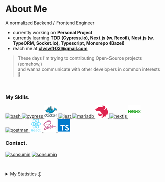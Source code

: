 # About Me

A normalized Backend / Frontend Engineer

- currently working on **Personal Project**
- currently learning **TDD (Cypress.io), Next.js (w. Recoil), Nest.js (w. TypeORM, Socket.io), Typescript, Monorepo (Bazel)**
- reach me at **clvswft03@gmail.com**

> These days I'm trying to contributing Open-Source projects (somehow,)\
> and wanna communicate with other developers in common interests 💬

&nbsp;

<h3 align="left">My Skills.</h3>
<p align="left"> <a href="https://www.gnu.org/software/bash/" target="_blank" rel="noreferrer"> <img src="https://www.vectorlogo.zone/logos/gnu_bash/gnu_bash-icon.svg" alt="bash" width="40" height="40"/> </a> <a href="https://www.cypress.io" target="_blank" rel="noreferrer"> <img src="https://raw.githubusercontent.com/simple-icons/simple-icons/6e46ec1fc23b60c8fd0d2f2ff46db82e16dbd75f/icons/cypress.svg" alt="cypress" width="40" height="40"/> </a> <a href="https://www.docker.com/" target="_blank" rel="noreferrer"> <img src="https://raw.githubusercontent.com/devicons/devicon/master/icons/docker/docker-original-wordmark.svg" alt="docker" width="40" height="40"/> </a> <a href="https://jestjs.io" target="_blank" rel="noreferrer"> <img src="https://www.vectorlogo.zone/logos/jestjsio/jestjsio-icon.svg" alt="jest" width="40" height="40"/> </a> <a href="https://mariadb.org/" target="_blank" rel="noreferrer"> <img src="https://www.vectorlogo.zone/logos/mariadb/mariadb-icon.svg" alt="mariadb" width="40" height="40"/> </a> <a href="https://nestjs.com/" target="_blank" rel="noreferrer"> <img src="https://raw.githubusercontent.com/devicons/devicon/master/icons/nestjs/nestjs-plain.svg" alt="nestjs" width="40" height="40"/> </a> <a href="https://nextjs.org/" target="_blank" rel="noreferrer"> <img src="https://cdn.worldvectorlogo.com/logos/nextjs-2.svg" alt="nextjs" width="40" height="40"/> </a> <a href="https://www.nginx.com" target="_blank" rel="noreferrer"> <img src="https://raw.githubusercontent.com/devicons/devicon/master/icons/nginx/nginx-original.svg" alt="nginx" width="40" height="40"/> </a> <a href="https://postman.com" target="_blank" rel="noreferrer"> <img src="https://www.vectorlogo.zone/logos/getpostman/getpostman-icon.svg" alt="postman" width="40" height="40"/> </a> <a href="https://reactjs.org/" target="_blank" rel="noreferrer"> <img src="https://raw.githubusercontent.com/devicons/devicon/master/icons/react/react-original-wordmark.svg" alt="react" width="40" height="40"/> </a> <a href="https://sass-lang.com" target="_blank" rel="noreferrer"> <img src="https://raw.githubusercontent.com/devicons/devicon/master/icons/sass/sass-original.svg" alt="sass" width="40" height="40"/> </a> <a href="https://www.typescriptlang.org/" target="_blank" rel="noreferrer"> <img src="https://raw.githubusercontent.com/devicons/devicon/master/icons/typescript/typescript-original.svg" alt="typescript" width="40" height="40"/> </a> </p>

<h3 align="left">Contact.</h3>
<p align="left"> <a href="https://linkedin.com/in/sonsumin" target="blank"><img align="center" src="https://raw.githubusercontent.com/rahuldkjain/github-profile-readme-generator/master/src/images/icons/Social/github.svg" alt="sonsumin" height="30" width="40" /></a> <a href="https://linkedin.com/in/sonsumin" target="blank"><img align="center" src="https://raw.githubusercontent.com/rahuldkjain/github-profile-readme-generator/master/src/images/icons/Social/linked-in-alt.svg" alt="sonsumin" height="30" width="40" /></a>
</p>

&nbsp;

<details>
 <summary>My Statistics ↕️</summary>

<!--START_SECTION:waka-->
![Code Time](http://img.shields.io/badge/Code%20Time-1%2C006%20hrs%2055%20mins-blue)

![Profile Views](http://img.shields.io/badge/Profile%20Views-0-blue)

**🐱 My GitHub Data** 

> 🏆 1,389 Contributions in the Year 2022
 > 
> 📦 12.5 MB Used in GitHub's Storage 
 > 
> 💼 Opted to Hire
 > 
> 📜 370 Public Repositories 
 > 
> 🔑 105 Private Repositories  
 > 
**I'm a Night 🦉** 

```text
🌞 Morning    1 commits      ░░░░░░░░░░░░░░░░░░░░░░░░░   2.94% 
🌆 Daytime    12 commits     ████████░░░░░░░░░░░░░░░░░   35.29% 
🌃 Evening    12 commits     ████████░░░░░░░░░░░░░░░░░   35.29% 
🌙 Night      9 commits      ██████░░░░░░░░░░░░░░░░░░░   26.47%

```
📅 **I'm Most Productive on Sunday** 

```text
Monday       1 commits      ░░░░░░░░░░░░░░░░░░░░░░░░░   2.94% 
Tuesday      5 commits      ███░░░░░░░░░░░░░░░░░░░░░░   14.71% 
Wednesday    5 commits      ███░░░░░░░░░░░░░░░░░░░░░░   14.71% 
Thursday     4 commits      ███░░░░░░░░░░░░░░░░░░░░░░   11.76% 
Friday       6 commits      ████░░░░░░░░░░░░░░░░░░░░░   17.65% 
Saturday     2 commits      █░░░░░░░░░░░░░░░░░░░░░░░░   5.88% 
Sunday       11 commits     ████████░░░░░░░░░░░░░░░░░   32.35%

```


📊 **This Week I Spent My Time On** 

```text
⌚︎ Time Zone: Asia/Seoul

💬 Programming Languages: 
Python                   1 hr 31 mins        ████████░░░░░░░░░░░░░░░░░   34.65% 
JSON                     52 mins             █████░░░░░░░░░░░░░░░░░░░░   19.77% 
TypeScript               45 mins             ████░░░░░░░░░░░░░░░░░░░░░   17.22% 
Other                    23 mins             ██░░░░░░░░░░░░░░░░░░░░░░░   9.08% 
Text                     20 mins             ██░░░░░░░░░░░░░░░░░░░░░░░   7.83%

🔥 Editors: 
PyCharmCore              2 hrs 12 mins       ████████████░░░░░░░░░░░░░   50.27% 
VS Code                  1 hr 46 mins        ██████████░░░░░░░░░░░░░░░   40.35% 
Browser                  17 mins             █░░░░░░░░░░░░░░░░░░░░░░░░   6.64% 
Neovim                   7 mins              ░░░░░░░░░░░░░░░░░░░░░░░░░   2.74%

💻 Operating System: 
Linux                    4 hrs 23 mins       █████████████████████████   100.0%

```

**I Mostly Code in JavaScript** 

```text
JavaScript               19 repos            ██████░░░░░░░░░░░░░░░░░░░   25.0% 
TypeScript               18 repos            ██████░░░░░░░░░░░░░░░░░░░   23.68% 
Shell                    9 repos             ███░░░░░░░░░░░░░░░░░░░░░░   11.84% 
CSS                      7 repos             ██░░░░░░░░░░░░░░░░░░░░░░░   9.21% 
HTML                     5 repos             █░░░░░░░░░░░░░░░░░░░░░░░░   6.58%

```


**Timeline**

![Chart not found](https://raw.githubusercontent.com/todaypp/todaypp/master/charts/bar_graph.png) 


 Last Updated on 19/07/2022 08:06:53 UTC
<!--END_SECTION:waka-->
</details>
